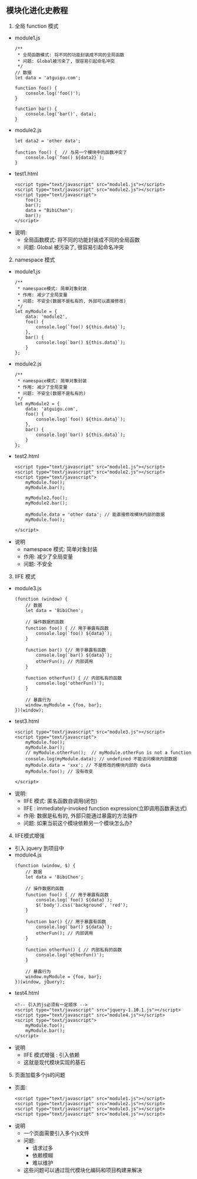 ## 模块化进化史教程
1. 全局 function 模式
  * module1.js
    ```
    /**
     * 全局函数模式: 将不同的功能封装成不同的全局函数
     * 问题: Global被污染了, 很容易引起命名冲突
     */
    // 数据
    let data = 'atguigu.com';
    
    function foo() {
        console.log('foo()');
    }
    
    function bar() {
        console.log('bar()', data);
    }
    ```
  * module2.js
    ```
    let data2 = 'other data';
    
    function foo() {  // 与另一个模块中的函数冲突了
        console.log(`foo() ${data2}`);
    }
    ```
  * test1.html
    ```
    <script type="text/javascript" src="module1.js"></script>
    <script type="text/javascript" src="module2.js"></script>
    <script type="text/javascript">
        foo();
        bar();
        data = "BibiChen";
        bar();
    </script>
    ```
   * 说明:
      * 全局函数模式: 将不同的功能封装成不同的全局函数
      * 问题: Global 被污染了, 很容易引起命名冲突
2. namespace 模式
  * module1.js
    ```
    /**
     * namespace模式: 简单对象封装
     * 作用: 减少了全局变量
     * 问题: 不安全(数据不是私有的, 外部可以直接修改)
     */
    let myModule = {
        data: 'module2',
        foo() {
            console.log(`foo() ${this.data}`);
        },
        bar() {
            console.log(`bar() ${this.data}`);
        }
    };
    ```
  * module2.js
    ```
    /**
     * namespace模式: 简单对象封装
     * 作用: 减少了全局变量
     * 问题: 不安全(数据不是私有的)
     */
    let myModule2 = {
        data: 'atguigu.com',
        foo() {
            console.log(`foo() ${this.data}`);
        },
        bar() {
            console.log(`bar() ${this.data}`);
        }
    };
    ```
  * test2.html
    ```
    <script type="text/javascript" src="module1.js"></script>
    <script type="text/javascript" src="module2.js"></script>
    <script type="text/javascript">
        myModule.foo();
        myModule.bar();
    
        myModule2.foo();
        myModule2.bar();
    
        myModule.data = 'other data'; // 能直接修改模块内部的数据
        myModule.foo();
    
    </script>
    ```
  * 说明
    * namespace 模式: 简单对象封装
    * 作用: 减少了全局变量
    * 问题: 不安全
3. IIFE 模式
  * module3.js
    ```
    (function (window) {
        // 数据
        let data = 'BibiChen';
    
        // 操作数据的函数
        function foo() { // 用于暴露有函数
            console.log(`foo() ${data}`);
        }
    
        function bar() {// 用于暴露有函数
            console.log(`bar() ${data}`);
            otherFun(); // 内部调用
        }
    
        function otherFun() { // 内部私有的函数
            console.log('otherFun()');
        }
    
        // 暴露行为
        window.myModule = {foo, bar};
    })(window);
    ```
  * test3.html
    ```
    <script type="text/javascript" src="module3.js"></script>
    <script type="text/javascript">
        myModule.foo();
        myModule.bar();
        // myModule.otherFun();  // myModule.otherFun is not a function
        console.log(myModule.data); // undefined 不能访问模块内部数据
        myModule.data = 'xxx'; // 不是修改的模块内部的 data
        myModule.foo(); // 没有改变
    
    </script>
    ```
  * 说明:
    * IIFE 模式: 匿名函数自调用(闭包)
    * IIFE : immediately-invoked function expression(立即调用函数表达式)
    * 作用: 数据是私有的, 外部只能通过暴露的方法操作
    * 问题: 如果当前这个模块依赖另一个模块怎么办?
4. IIFE模式增强
  * 引入 jquery 到项目中
  * module4.js
    ```
    (function (window, $) {
        // 数据
        let data = 'BibiChen';
    
        // 操作数据的函数
        function foo() { // 用于暴露有函数
            console.log(`foo() ${data}`);
            $('body').css('background', 'red');
        }
    
        function bar() {// 用于暴露有函数
            console.log(`bar() ${data}`);
            otherFun(); // 内部调用
        }
    
        function otherFun() { // 内部私有的函数
            console.log('otherFun()');
        }
    
        // 暴露行为
        window.myModule = {foo, bar};
    })(window, jQuery);
    ``` 
  * test4.html
    ```
    <!-- 引入的js必须有一定顺序 -->
    <script type="text/javascript" src="jquery-1.10.1.js"></script>
    <script type="text/javascript" src="module4.js"></script>
    <script type="text/javascript">
        myModule.foo();
        myModule.bar();
    </script>
    ```
  * 说明
    * IIFE 模式增强 : 引入依赖
    * 这就是现代模块实现的基石
      
5. 页面加载多个js的问题
  * 页面:
    ```
    <script type="text/javascript" src="module1.js"></script>
    <script type="text/javascript" src="module2.js"></script>
    <script type="text/javascript" src="module3.js"></script>
    <script type="text/javascript" src="module4.js"></script>
    ```
  * 说明
    * 一个页面需要引入多个js文件
    * 问题:
        * 请求过多
        * 依赖模糊
        * 难以维护
    * 这些问题可以通过现代模块化编码和项目构建来解决